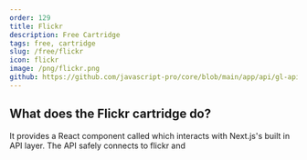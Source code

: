 ```yaml
---
order: 129
title: Flickr
description: Free Cartridge
tags: free, cartridge
slug: /free/flickr
icon: flickr
image: /png/flickr.png
github: https://github.com/javascript-pro/core/blob/main/app/api/gl-api/flickr/route.ts
---
```


## What does the Flickr cartridge do?

It provides a React component called <Flickr /> which interacts with Next.js's built in API layer. The API safely connects to flickr and 